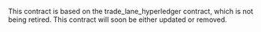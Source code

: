 This contract is based on the trade_lane_hyperledger contract, which is not being retired. This contract will soon be either updated or removed.
